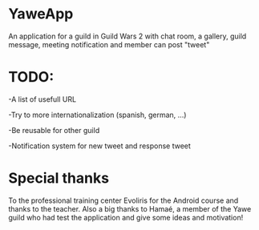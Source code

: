 # YaweApp
An application for a guild in Guild Wars 2 with chat room, a gallery, guild message, meeting notification and member can post "tweet"

# TODO:

-A list of usefull URL

-Try to more internationalization (spanish, german, ...)

-Be reusable for other guild

-Notification system for new tweet and response tweet


# Special thanks

To the professional training center Evoliris for the Android course and thanks to the teacher.
Also a big thanks to Hamaé, a member of the Yawe guild who had test the application and give some ideas and motivation!

